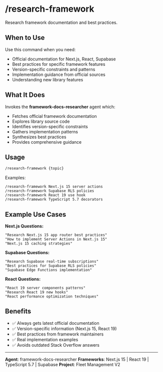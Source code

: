 # /research-framework

Research framework documentation and best practices.

## When to Use

Use this command when you need:
- Official documentation for Next.js, React, Supabase
- Best practices for specific framework features
- Version-specific constraints and patterns
- Implementation guidance from official sources
- Understanding new library features

## What It Does

Invokes the **framework-docs-researcher** agent which:
- Fetches official framework documentation
- Explores library source code
- Identifies version-specific constraints
- Gathers implementation patterns
- Synthesizes best practices
- Provides comprehensive guidance

## Usage

```bash
/research-framework {topic}
```

Examples:
```
/research-framework Next.js 15 server actions
/research-framework Supabase RLS policies
/research-framework React 19 use hook
/research-framework TypeScript 5.7 decorators
```

## Example Use Cases

**Next.js Questions:**
```
"Research Next.js 15 app router best practices"
"How to implement Server Actions in Next.js 15"
"Next.js 15 caching strategies"
```

**Supabase Questions:**
```
"Research Supabase real-time subscriptions"
"Best practices for Supabase RLS policies"
"Supabase Edge Functions implementation"
```

**React Questions:**
```
"React 19 server components patterns"
"Research React 19 new hooks"
"React performance optimization techniques"
```

## Benefits

- ✅ Always gets latest official documentation
- ✅ Version-specific information (Next.js 15, React 19)
- ✅ Best practices from framework maintainers
- ✅ Real implementation examples
- ✅ Avoids outdated Stack Overflow answers

---

**Agent**: framework-docs-researcher
**Frameworks**: Next.js 15 | React 19 | TypeScript 5.7 | Supabase
**Project**: Fleet Management V2

